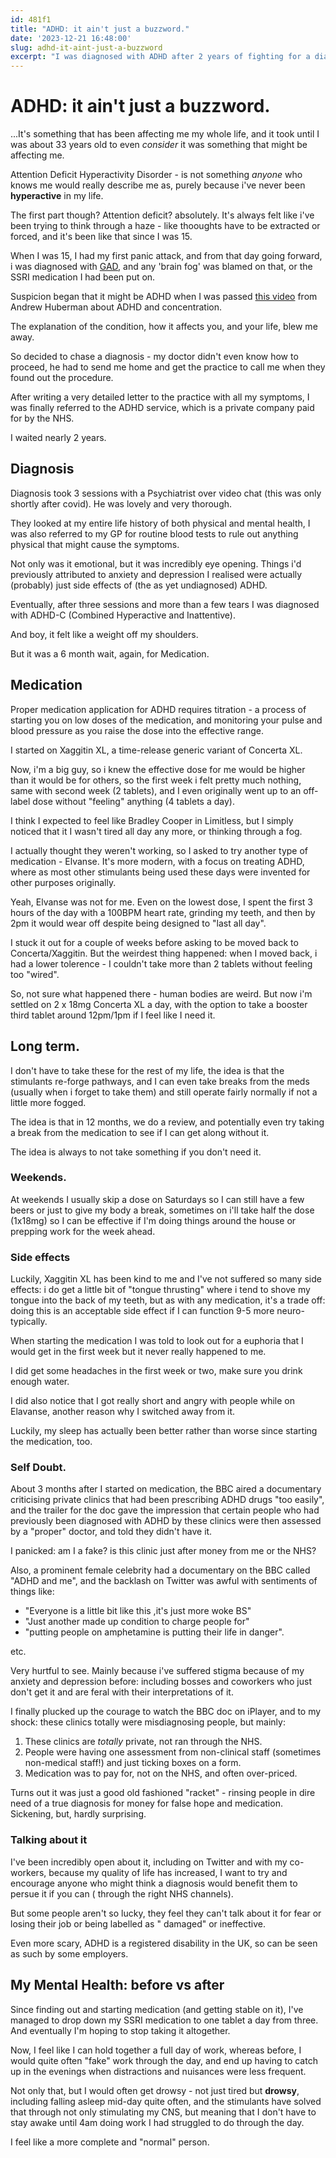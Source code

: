 ```yaml
---
id: 481f1
title: "ADHD: it ain't just a buzzword."
date: '2023-12-21 16:48:00'
slug: adhd-it-aint-just-a-buzzword
excerpt: "I was diagnosed with ADHD after 2 years of fighting for a diagnosis on the NHS, here's a few things I learned and my experience with medication so far."
---
```


# ADHD: it ain't just a buzzword.

...It's something that has been affecting me my whole life, and it took until I was about 33 years old to even
_consider_ it was something that might be affecting me.

Attention Deficit Hyperactivity Disorder - is not something _anyone_ who knows me would really describe me as, purely
because i've never been **hyperactive** in my life.

The first part though? Attention deficit? absolutely. It's always felt like i've been trying to think through a haze -
like thooughts have to be extracted or forced, and it's been like that since I was 15.

When I was 15, I had my first panic attack, and from that day going forward, i was diagnosed
with [GAD](https://www.nhs.uk/mental-health/conditions/generalised-anxiety-disorder/overview), and any 'brain fog' was
blamed on that, or the SSRI medication I had been put on.

Suspicion began that it might be ADHD when I was passed [this video](https://www.youtube.com/watch?v=hFL6qRIJZ_Y) from
Andrew Huberman about ADHD and concentration.

The explanation of the condition, how it affects you, and your life, blew me away.

So decided to chase a diagnosis - my doctor didn't even know how to proceed, he had to send me home and get the practice
to call me when they found out the procedure.

After writing a very detailed letter to the practice with all my symptoms, I was finally referred to the ADHD service,
which is a private company paid for by the NHS.

I waited nearly 2 years.

## Diagnosis

Diagnosis took 3 sessions with a Psychiatrist over video chat (this was only shortly after covid). He was lovely and
very thorough.

They looked at my entire life history of both physical and mental health, I was also referred to my GP for routine blood
tests to rule out anything physical that might cause the symptoms.

Not only was it emotional, but it was incredibly eye opening. Things i'd previously attributed to anxiety and depression
I realised were actually (probably) just side effects of (the as yet undiagnosed) ADHD.

Eventually, after three sessions and more than a few tears I was diagnosed with ADHD-C (Combined Hyperactive and
Inattentive).

And boy, it felt like a weight off my shoulders.

But it was a 6 month wait, again, for Medication.

## Medication

Proper medication application for ADHD requires titration - a process of starting you on low doses of the medication,
and monitoring your pulse and blood pressure as you raise the dose into the effective range.

I started on Xaggitin XL, a time-release generic variant of Concerta XL.

Now, i'm a big guy, so i knew the effective dose for me would be higher than it would be for others, so the first week i
felt pretty much nothing, same with second week (2 tablets), and I even originally went up to an off-label dose
without "feeling" anything (4 tablets a day).

I think I expected to feel like Bradley Cooper in Limitless, but I simply noticed that it I wasn't tired all day any
more, or thinking through a fog.

I actually thought they weren't working, so I asked to try another type of medication - Elvanse. It's more modern, with
a focus on treating ADHD, where as most other stimulants being used these days were invented for other purposes
originally.

Yeah, Elvanse was not for me. Even on the lowest dose, I spent the first 3 hours of the day with a 100BPM heart rate,
grinding my teeth, and then by 2pm it would wear off despite being designed to "last all day".

I stuck it out for a couple of weeks before asking to be moved back to Concerta/Xaggitin. But the weirdest thing
happened: when I moved back, i had a lower tolerence - I couldn't take more than 2 tablets without feeling too "wired".

So, not sure what happened there - human bodies are weird. But now i'm settled on 2 x 18mg Concerta XL a day, with the
option to take a booster third tablet around 12pm/1pm if I feel like I need it.

## Long term.

I don't have to take these for the rest of my life, the idea is that the stimulants re-forge pathways, and I can even
take breaks from the meds (usually when i forget to take them) and still operate fairly normally if not a little more
fogged.

The idea is that in 12 months, we do a review, and potentially even try taking a break from the medication to see if I
can get along without it.

The idea is always to not take something if you don't need it.

### Weekends.

At weekends I usually skip a dose on Saturdays so I can still have a few beers or just to give my body a break,
sometimes on i'll take half the dose (1x18mg) so I can be effective if I'm doing things around the house or prepping
work for the week ahead.

### Side effects

Luckily, Xaggitin XL has been kind to me and I've not suffered so many side effects: i do get a little bit of "tongue
thrusting" where i tend to shove my tongue into the back of my teeth, but as with any medication, it's a trade off:
doing this is an acceptable side effect if I can function 9-5 more neuro-typically.

When starting the medication I was told to look out for a euphoria that I would get in the first week but it never
really happened to me.

I did get some headaches in the first week or two, make sure you drink enough water.

I did also notice that I got really short and angry with people while on Elavanse, another reason why I switched away
from it.

Luckily, my sleep has actually been better rather than worse since starting the medication, too.

### Self Doubt.

About 3 months after I started on medication, the BBC aired a documentary criticising private clinics that had been
prescribing ADHD drugs "too easily", and the trailer for the doc gave the impression that certain people who had
previously been diagnosed with ADHD by these clinics were then assessed by a "proper" doctor, and told they didn't have
it.

I panicked: am I a fake? is this clinic just after money from me or the NHS?

Also, a prominent female celebrity had a documentary on the BBC called "ADHD and me", and the backlash on Twitter was
awful with sentiments of things like:

- "Everyone is a little bit like this ,it's just more woke BS"
- "Just another made up condition to charge people for"
- "putting people on amphetamine is putting their life in danger".

etc.

Very hurtful to see. Mainly because i've suffered stigma because of my anxiety and depression before: including bosses
and coworkers who just don't get it and are feral with their interpretations of it.

I finally plucked up the courage to watch the BBC doc on iPlayer, and to my shock: these clinics totally were
misdiagnosing people, but mainly:

1. These clinics are _totally_ private, not ran through the NHS.
2. People were having one assessment from non-clinical staff (sometimes non-medical staff!) and just ticking boxes on a
   form.
3. Medication was to pay for, not on the NHS, and often over-priced.

Turns out it was just a good old fashioned "racket" - rinsing people in dire need of a true diagnosis for money for
false hope and medication. Sickening, but, hardly surprising.

### Talking about it

I've been incredibly open about it, including on Twitter and with my co-workers, because my quality of life has
increased, I want to try and encourage anyone who might think a diagnosis would benefit them to persue it if you can (
through the right NHS channels).

But some people aren't so lucky, they feel they can't talk about it for fear or losing their job or being labelled as "
damaged" or ineffective.

Even more scary, ADHD is a registered disability in the UK, so can be seen as such by some employers.

## My Mental Health: before vs after

Since finding out and starting medication (and getting stable on it), I've managed to drop down my SSRI medication to
one tablet a day from three. And eventually I'm hoping to stop taking it altogether.

Now, I feel like I can hold together a full day of work, whereas before, I would quite often "fake" work through the
day, and end up having to catch up in the evenings when distractions and nuisances were less frequent.

Not only that, but I would often get drowsy - not just tired but **drowsy**, including falling asleep mid-day quite
often, and the stimulants have solved that through not only stimulating my CNS, but meaning that I don't have to stay
awake until 4am doing work I had struggled to do through the day.

I feel like a more complete and "normal" person.
